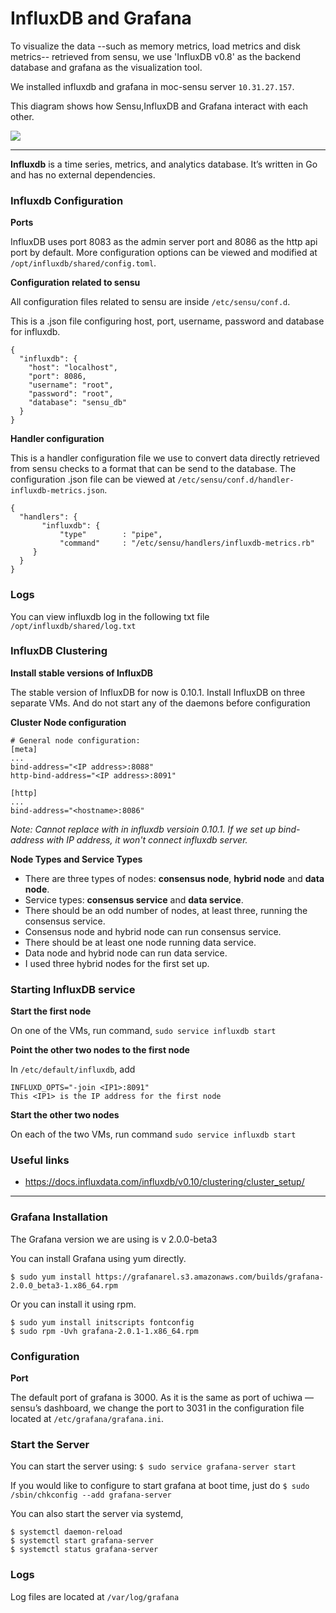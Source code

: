 # InfluxDB and Grafana
To visualize the data --such as memory metrics, load metrics and disk metrics-- retrieved from sensu, we use 'InfluxDB v0.8' as the backend database and grafana as the visualization tool. 

We installed influxdb and grafana in moc-sensu server `10.31.27.157`. 

This diagram shows how Sensu,InfluxDB and Grafana interact with each other. 

![](../_static/img/influxdb.png)

******

**Influxdb** is a time series, metrics, and analytics database. It’s written in Go and has no external dependencies. 

### Influxdb Configuration

**Ports**

InfluxDB uses port 8083 as the admin server port and 8086 as the http api port by default. More configuration options can be viewed and modified at `/opt/influxdb/shared/config.toml`.

**Configuration related to sensu**

All configuration files related to sensu are inside `/etc/sensu/conf.d`.

This is a .json file configuring host, port, username, password and database for influxdb. 
```
{
  "influxdb": {
    "host": "localhost",
    "port": 8086,
    "username": "root",
    "password": "root",
    "database": "sensu_db"
  }
}
```

**Handler configuration**

This is a handler configuration file we use to convert data directly retrieved from sensu checks to a format that can be send to the database. The configuration .json file can be viewed at `/etc/sensu/conf.d/handler-influxdb-metrics.json`. 
```
{
  "handlers": {
       "influxdb": {
           "type"        : "pipe",
           "command"     : "/etc/sensu/handlers/influxdb-metrics.rb"
     }
  }
}
```

### Logs
You can view influxdb log in the following txt file `/opt/influxdb/shared/log.txt`

### InfluxDB Clustering

**Install  stable versions of InfluxDB**

The stable version of InfluxDB for now is 0.10.1. Install InfluxDB on three separate VMs. And do not start any of the daemons before configuration

**Cluster Node configuration**
```
# General node configuration:
[meta]
...
bind-address="<IP address>:8088"
http-bind-address="<IP address>:8091"

[http]
...
bind-address="<hostname>:8086"
```
*Note: Cannot replace <hostname>  with <IP address> in influxdb versioin 0.10.1. If we set up bind-address with IP address, it won't connect influxdb server.*

**Node Types and Service Types**

* There are three types of nodes: **consensus node**, **hybrid node** and **data node**.
* Service types: **consensus service** and **data service**. 
* There should be an odd number of nodes, at least three, running the consensus service.
* Consensus node and hybrid node can run consensus service.
* There should be at least one node running data service.
* Data node and hybrid node can run data service. 
* I used three hybrid nodes for the first set up. 

### Starting InfluxDB service

**Start the first node**

On one of the VMs, run command, `sudo service influxdb start`

**Point the other two nodes to the first node**

In `/etc/default/influxdb`, add 
```
INFLUXD_OPTS="-join <IP1>:8091"
This <IP1> is the IP address for the first node
```

**Start the other two nodes**

On each of the two VMs, run command `sudo service influxdb start`

### Useful links
* https://docs.influxdata.com/influxdb/v0.10/clustering/cluster_setup/

******
### Grafana Installation
The Grafana version we are using is v 2.0.0-beta3

You can install Grafana using yum directly.
```
$ sudo yum install https://grafanarel.s3.amazonaws.com/builds/grafana-2.0.0_beta3-1.x86_64.rpm
```
Or you can install it using rpm.
```
$ sudo yum install initscripts fontconfig
$ sudo rpm -Uvh grafana-2.0.1-1.x86_64.rpm
```

### Configuration

**Port**

The default port of grafana is 3000. As it is the same as port of uchiwa — sensu’s dashboard, we change the port to 3031 in the configuration file located at `/etc/grafana/grafana.ini`.

### Start the Server
You can start the server using: `$ sudo service grafana-server start`

If you would like to configure to start grafana at boot time, just do `$ sudo /sbin/chkconfig --add grafana-server`

You can also start the server via systemd,
```
$ systemctl daemon-reload
$ systemctl start grafana-server
$ systemctl status grafana-server
```

### Logs
Log files are located at `/var/log/grafana`

